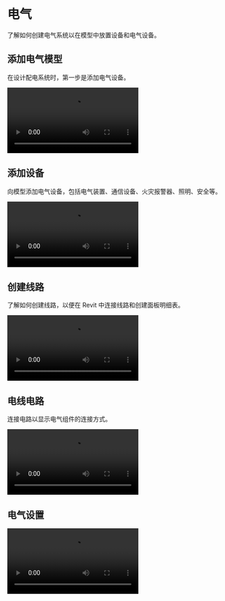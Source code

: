 # 电气
了解如何创建电气系统以在模型中放置设备和电气设备。

## 添加电气模型
在设计配电系统时，第一步是添加电气设备。

<video src ="https://help.autodesk.com/videos/f61d39e0-81e0-11eb-ac49-418db6f289f6/video.webm " controls="controls" > </video>
<!-- <video src ="./Videoes/AddElectricalEquipment.webm " controls="controls" > </video> -->

## 添加设备
向模型添加电气设备，包括电气装置、通信设备、火灾报警器、照明、安全等。

<video src ="https://help.autodesk.com/videos/c1657290-5488-11ed-905f-859cd9fcf2e4/video.webm" controls="controls" > </video>
<!-- <video src ="./Videoes/AddElectricalDevices.webm " controls="controls" > </video> -->

## 创建线路

了解如何创建线路，以便在 Revit 中连接线路和创建面板明细表。

<video src ="https://help.autodesk.com/videos/caa49ae0-8eb6-11ec-be76-03cc5d8068f8/video.webm" controls="controls" > </video>
<!-- <video src ="./Videoes/CreateCircuits.webm" controls="controls" > </video> -->

## 电线电路

连接电路以显示电气组件的连接方式。

<video src ="https://help.autodesk.com/videos/70bbd4c0-8eb7-11ec-be76-03cc5d8068f8/video.webm" controls="controls" > </video>
<!-- <video src ="./Videoes/WireCircuits.webm" controls="controls" > </video> -->

## 电气设置

<video src ="https://help.autodesk.com/videos/c1c82c00-5488-11ed-905f-859cd9fcf2e4/video.webm" controls="controls" > </video>
<!-- <video src ="./Videoes/ElectricalSettings.webm " controls="controls" > </video> -->
